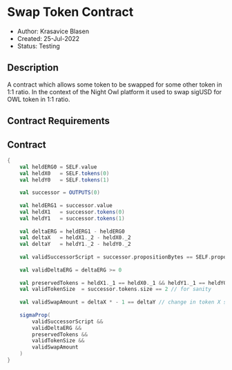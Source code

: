 # Swap Token Contract

* Author: Krasavice Blasen
* Created: 25-Jul-2022
* Status: Testing

## Description
A contract which allows some token to be swapped for some other token in 1:1 ratio. In the context of the Night Owl platform it used to swap sigUSD for OWL token in 1:1 ratio. 

## Contract Requirements

## Contract

```scala 
{
	val heldERG0 = SELF.value
	val heldX0   = SELF.tokens(0)
	val heldY0   = SELF.tokens(1)
	
	val successor = OUTPUTS(0)
	
	val heldERG1 = successor.value
	val heldX1   = successor.tokens(0)
	val heldY1   = successor.tokens(1)
	
	val deltaERG = heldERG1 - heldERG0
	val deltaX   = heldX1._2 - heldX0._2
	val deltaY   = heldY1._2 - heldY0._2
	
	val validSuccessorScript = successor.propositionBytes == SELF.propositionBytes
	
	val validDeltaERG = deltaERG >= 0
	
	val preservedTokens = heldX1._1 == heldX0._1 && heldY1._1 == heldY0._1
	val validTokenSize  = successor.tokens.size == 2 // for sanity
	
	val validSwapAmount = deltaX * - 1 == deltaY // change in token X should be the negation of change in y
	
	sigmaProp(
		validSuccessorScript &&
		validDeltaERG &&
		preservedTokens &&
		validTokenSize &&
		validSwapAmount
	)
}
```
